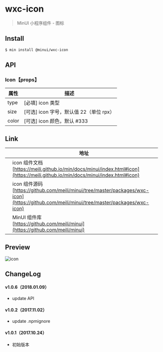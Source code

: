 # wxc-icon

> MinUI 小程序组件 - 图标

## Install

``` bash
$ min install @minui/wxc-icon
```

## API

### Icon【props】

| 属性 | 描述 |
| --- | --- |
| type | [必填] icon 类型 |
| size | [可选] icon 字号，默认值 22（单位 rpx） |
| color| [可选] icon 颜色，默认 #333 |

## Link
||地址|
|--|---|
||icon 组件文档 <br> [https://meili.github.io/min/docs/minui/index.html#icon](https://meili.github.io/min/docs/minui/index.html#icon)<br>|
||icon 组件源码 <br> [https://github.com/meili/minui/tree/master/packages/wxc-icon](https://github.com/meili/minui/tree/master/packages/wxc-icon)<br>|
||MinUI 组件库 <br> [https://github.com/meili/minui](https://github.com/meili/minui) <br>|

## Preview
![icon](https://s10.mogucdn.com/mlcdn/c45406/171107_1ab45l563alfj6jkeeij1jf0k06h0_480x480.jpg_220x330.jpg)

##  ChangeLog

#### v1.0.6（2018.01.09）

- update API

#### v1.0.2（2017.11.02）

- update .npmignore

#### v1.0.1（2017.10.24）

- 初始版本
